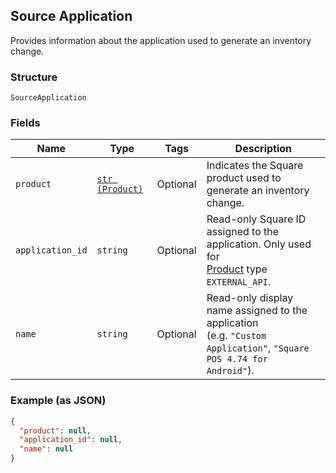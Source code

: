 ## Source Application

Provides information about the application used to generate an inventory
change.

### Structure

`SourceApplication`

### Fields

| Name | Type | Tags | Description |
|  --- | --- | --- | --- |
| `product` | [`str (Product)`](/doc/models/product.md) | Optional | Indicates the Square product used to generate an inventory change. |
| `application_id` | `string` | Optional | Read-only Square ID assigned to the application. Only used for<br>[Product](./models/product.md) type `EXTERNAL_API`. |
| `name` | `string` | Optional | Read-only display name assigned to the application<br>(e.g. `"Custom Application"`, `"Square POS 4.74 for Android"`). |

### Example (as JSON)

```json
{
  "product": null,
  "application_id": null,
  "name": null
}
```

